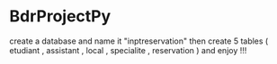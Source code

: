 # BdrProjectPy
create a database and name it "inptreservation" 
then create 5 tables ( etudiant , assistant , local , specialite , reservation ) 
and enjoy !!!
